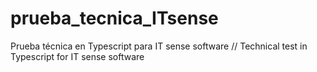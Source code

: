 # prueba_tecnica_ITsense
Prueba técnica en Typescript para IT sense software //  Technical test in Typescript for IT sense software
